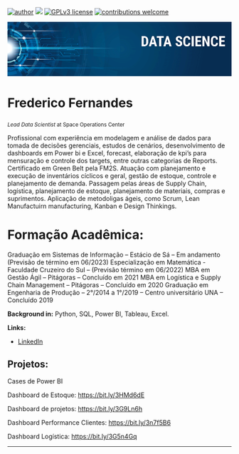 [![author](https://img.shields.io/badge/author-carlosfab-red.svg)](https://www.linkedin.com/in/carlosfab) [![](https://img.shields.io/badge/python-3.7+-blue.svg)](https://www.python.org/downloads/release/python-365/) [![GPLv3 license](https://img.shields.io/badge/License-GPLv3-blue.svg)](http://perso.crans.org/besson/LICENSE.html) [![contributions welcome](https://img.shields.io/badge/contributions-welcome-brightgreen.svg?style=flat)](https://github.com/carlosfab/data_science/issues)

<p align="center">
  <img src="banner.png" >
</p>

# Frederico Fernandes
<sub>*Lead Data Scientist* at Space Operations Center</sub>

Profissional com experiência em modelagem e análise de dados para tomada de decisões gerenciais, estudos de cenários, desenvolvimento de dashboards em Power bi e Excel, forecast, elaboração de kpi’s para mensuração e controle dos targets, entre outras categorias de Reports. Certificado em Green Belt pela FM2S. 
Atuação com planejamento e execução de inventários cíclicos e geral, gestão de estoque, controle e planejamento de demanda. Passagem pelas áreas de Supply Chain, logística, planejamento de estoque, planejamento de materiais, compras e suprimentos. 
Aplicação de metodoligas ágeis, como Scrum, Lean Manufactuirn manufacturing, Kanban e Design Thinkings.

# Formação Acadêmica:

Graduação em Sistemas de Informação – Estácio de Sá – Em andamento (Previsão de término em 06/2023)
Especialização em Matemática - Faculdade Cruzeiro do Sul – (Previsão término em 06/2022)
MBA em Gestão Ágil – Pitágoras – Concluído em 2021
MBA em Logística e Supply Chain Management – Pitágoras – Concluído em 2020
Graduação em Engenharia de Produção – 2°/2014 a 1°/2019 – Centro universitário UNA – Concluído 2019


**Background in:** Python, SQL, Power BI, Tableau, Excel.

**Links:**

* [LinkedIn](https://www.linkedin.com/in/frederico-fernandes-soares-41240950/)



## Projetos:
Cases de Power BI

Dashboard de Estoque: https://bit.ly/3HMd6dE

Dashboard de projetos: https://bit.ly/3G9Ln6h

Dashboard Performance Clientes: https://bit.ly/3n7f5B6

Dashboard Logística: https://bit.ly/3G5n4Gq


---
